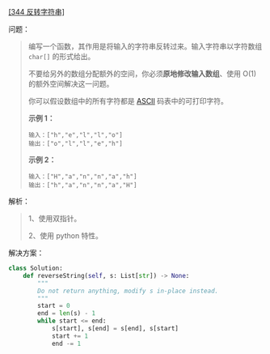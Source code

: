 [[344 反转字符串]](https://leetcode-cn.com/problems/reverse-string/)

问题：

> 编写一个函数，其作用是将输入的字符串反转过来。输入字符串以字符数组 `char[]` 的形式给出。
>
> 不要给另外的数组分配额外的空间，你必须**原地修改输入数组**、使用 O(1) 的额外空间解决这一问题。
>
> 你可以假设数组中的所有字符都是 [ASCII](https://baike.baidu.com/item/ASCII) 码表中的可打印字符。
>
>  
>
> **示例 1：**
>
> ```
> 输入：["h","e","l","l","o"]
> 输出：["o","l","l","e","h"]
> ```
>
> **示例 2：**
>
> ```
> 输入：["H","a","n","n","a","h"]
> 输出：["h","a","n","n","a","H"]
> ```



解析：

> 1、使用双指针。
>
> 2、使用 python 特性。



解决方案：

```python
class Solution:
    def reverseString(self, s: List[str]) -> None:
        """
        Do not return anything, modify s in-place instead.
        """
        start = 0
        end = len(s) - 1
        while start <= end:
            s[start], s[end] = s[end], s[start]
            start += 1
            end -= 1
```

